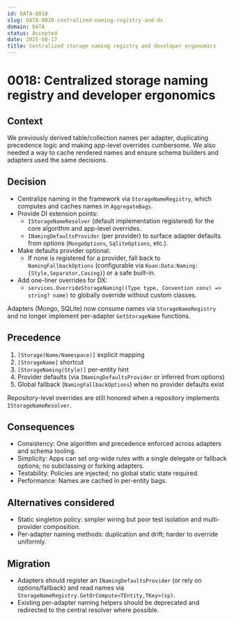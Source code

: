 ```yaml
---
id: DATA-0018
slug: DATA-0018-centralized-naming-registry-and-dx
domain: DATA
status: Accepted
date: 2025-08-17
title: Centralized storage naming registry and developer ergonomics
---
```

 
# 0018: Centralized storage naming registry and developer ergonomics
 

## Context

We previously derived table/collection names per adapter, duplicating precedence logic and making app-level overrides cumbersome. We also needed a way to cache rendered names and ensure schema builders and adapters used the same decisions.

## Decision

- Centralize naming in the framework via `StorageNameRegistry`, which computes and caches names in `AggregateBags`.
- Provide DI extension points:
  - `IStorageNameResolver` (default implementation registered) for the core algorithm and app-level overrides.
  - `INamingDefaultsProvider` (per provider) to surface adapter defaults from options (`MongoOptions`, `SqliteOptions`, etc.).
- Make defaults provider optional:
  - If none is registered for a provider, fall back to `NamingFallbackOptions` (configurable via `Koan:Data:Naming:{Style,Separator,Casing}`) or a safe built-in.
- Add one-liner overrides for DX:
  - `services.OverrideStorageNaming((Type type, Convention conv) => string? name)` to globally override without custom classes.

Adapters (Mongo, SQLite) now consume names via `StorageNameRegistry` and no longer implement per-adapter `GetStorageName` functions.

## Precedence

1) `[Storage(Name/Namespace)]` explicit mapping
2) `[StorageName]` shortcut
3) `[StorageNaming(Style)]` per-entity hint
4) Provider defaults (via `INamingDefaultsProvider` or inferred from options)
5) Global fallback (`NamingFallbackOptions`) when no provider defaults exist

Repository-level overrides are still honored when a repository implements `IStorageNameResolver`.

## Consequences

- Consistency: One algorithm and precedence enforced across adapters and schema tooling.
- Simplicity: Apps can set org-wide rules with a single delegate or fallback options; no subclassing or forking adapters.
- Testability: Policies are injected; no global static state required.
- Performance: Names are cached in per-entity bags.

## Alternatives considered

- Static singleton policy: simpler wiring but poor test isolation and multi-provider composition.
- Per-adapter naming methods: duplication and drift; harder to override uniformly.

## Migration

- Adapters should register an `INamingDefaultsProvider` (or rely on options/fallback) and read names via `StorageNameRegistry.GetOrCompute<TEntity,TKey>(sp)`.
- Existing per-adapter naming helpers should be deprecated and redirected to the central resolver where possible.
